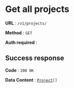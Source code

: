 # Get all projects

**URL** : `/v1/projects/`

**Method** : `GET`

**Auth required** :

## Success response

**Code** : `200 OK`

**Data Content** : [`Project`](../projects\project.md)`[]`
